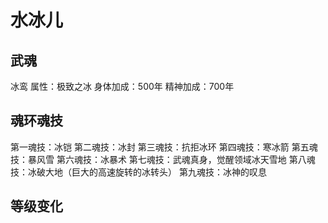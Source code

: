 # 水冰儿

## 武魂

冰鸾
属性：极致之冰
身体加成：500年
精神加成：700年

## 魂环魂技

第一魂技：冰铠
第二魂技：冰封
第三魂技：抗拒冰环
第四魂技：寒冰箭
第五魂技：暴风雪
第六魂技：冰暴术
第七魂技：武魂真身，觉醒领域冰天雪地
第八魂技：冰破大地（巨大的高速旋转的冰转头）
第九魂技：冰神的叹息

## 等级变化